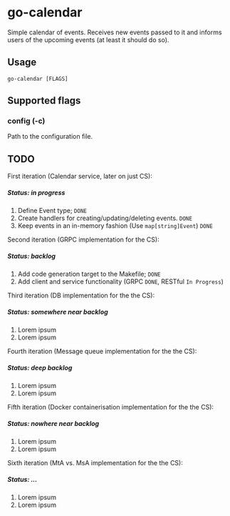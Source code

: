 # go-calendar

Simple calendar of events. Receives new events passed to it and informs users of the upcoming
events (at least it should do so).

## Usage

```go-calendar [FLAGS]```

## Supported flags

### config (-c)
Path to the configuration file.

## TODO
First iteration (Calendar service, later on just CS):
##### Status: in progress
1) Define Event type; `DONE`
2) Create handlers for creating/updating/deleting events. `DONE`
3) Keep events in an in-memory fashion (Use `map[string]Event`) `DONE`

Second iteration (GRPC implementation for the CS):
##### Status: backlog
1) Add code generation target to the Makefile; `DONE`
2) Add client and service functionality (GRPC `DONE`, RESTful `In Progress`)

Third iteration (DB implementation for the the CS):
##### Status: somewhere near backlog
1) Lorem ipsum
2) Lorem ipsum

Fourth iteration (Message queue implementation for the the CS):
##### Status: deep backlog
1) Lorem ipsum
2) Lorem ipsum

Fifth iteration (Docker containerisation implementation for the the CS):
##### Status: nowhere near backlog
1) Lorem ipsum
2) Lorem ipsum

Sixth iteration (MtA vs. MsA implementation for the the CS):
##### Status: ...
1) Lorem ipsum
2) Lorem ipsum
